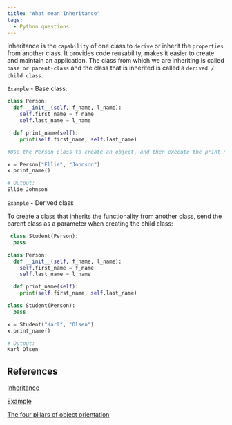 ```yaml
---
title: "What mean Inheritance"
tags:
  - Python questions
---
```


Inheritance is the `capability` of one class to `derive` or inherit the `properties` from another class. It provides code reusability, makes it easier to create and maintain an application. The class from which we are inheriting is called `base or parent-class` and the class that is inherited is called a `derived / child class`.

`Example` - Base class:

```python
class Person:
  def __init__(self, f_name, l_name):
    self.first_name = f_name
    self.last_name = l_name

  def print_name(self):
    print(self.first_name, self.last_name)

#Use the Person class to create an object, and then execute the print_name method:

x = Person("Ellie", "Johnson")
x.print_name() 

# Output:
Ellie Johnson
```

`Example` - Derived class

To create a class that inherits the functionality from another class, send the parent class as a parameter when creating the child class:

```python
 class Student(Person):
  pass 
```

```python
class Person:
  def __init__(self, f_name, l_name):
    self.first_name = f_name
    self.last_name = l_name

  def print_name(self):
    print(self.first_name, self.last_name)

class Student(Person):
  pass

x = Student("Karl", "Olsen")
x.print_name()

# Output:
Karl Olsen
```

## References

[Inheritance](https://www.geeksforgeeks.org/inheritance-in-python/)

[Example](https://www.w3schools.com/python/python_inheritance.asp)

[The four pillars of object orientation](https://www.freecodecamp.org/news/four-pillars-of-object-oriented-programming/)
